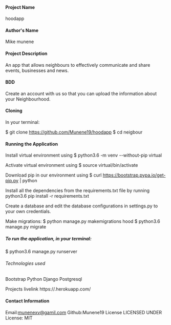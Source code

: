 
#### Project Name
hoodapp
#### Author's Name
Mike munene
#### Project Description
An app that allows neighbours to effectively communicate and share events, businesses and news.


#### BDD
Create an account with us so that you can upload the information about your Neighbourhood.


#### Cloning
In your terminal:

  $ git clone https://github.com/Munene19/hoodapp
  $ cd neigbour
#### Running the Application
Install virtual environment using $ python3.6 -m venv --without-pip virtual

Activate virtual environment using $ source virtual/bin/activate

Download pip in our environment using $ curl https://bootstrap.pypa.io/get-pip.py | python

Install all the dependencies from the requirements.txt file by running python3.6 pip install -r requirements.txt

Create a database and edit the database configurations in settings.py to your own credentials.

Make migrations:
    $ python manage.py makemigrations hood
    $ python3.6 manage.py migrate 
##### To run the application, in your terminal:

  $ python3.6 manage.py runserver

###### Technologies used
Bootstrap
Python
Django
Postgresql

Projects livelink
https://.herokuapp.com/

#### Contact Information
Email:munenexv@gamil.com
Github:Munene19
License
LICENSED UNDER License: MIT
